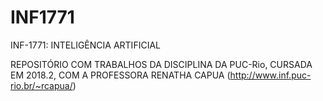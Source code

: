 # INF1771
INF-1771: INTELIGÊNCIA ARTIFICIAL

REPOSITÓRIO COM TRABALHOS DA DISCIPLINA DA PUC-Rio, CURSADA EM 2018.2, COM A PROFESSORA RENATHA CAPUA (http://www.inf.puc-rio.br/~rcapua/)
